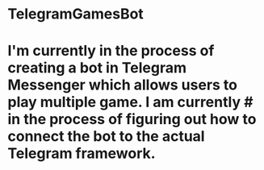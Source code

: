 # TelegramGamesBot
# I'm currently in the process of creating a bot in Telegram Messenger which allows users to play multiple game. I am currently # in the process of figuring out how to connect the bot to the actual Telegram framework. 
